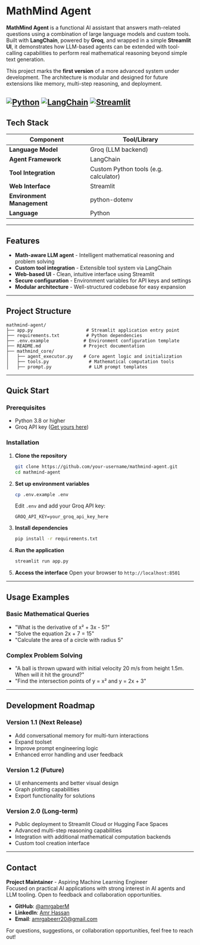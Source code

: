 # MathMind Agent

**MathMind Agent** is a functional AI assistant that answers math-related questions using a combination of large language models and custom tools. Built with **LangChain**, powered by **Groq**, and wrapped in a simple **Streamlit UI**, it demonstrates how LLM-based agents can be extended with tool-calling capabilities to perform real mathematical reasoning beyond simple text generation.

This project marks the **first version** of a more advanced system under development. The architecture is modular and designed for future extensions like memory, multi-step reasoning, and deployment.

[![Python](https://img.shields.io/badge/Python-3.8+-blue.svg)](https://python.org)
[![LangChain](https://img.shields.io/badge/LangChain-Latest-green.svg)](https://langchain.com)
[![Streamlit](https://img.shields.io/badge/Streamlit-Latest-red.svg)](https://streamlit.io)
---

## Tech Stack

| Component | Tool/Library |
|-----------|--------------|
| **Language Model** | Groq (LLM backend) |
| **Agent Framework** | LangChain |
| **Tool Integration** | Custom Python tools (e.g. calculator) |
| **Web Interface** | Streamlit |
| **Environment Management** | python-dotenv |
| **Language** | Python |

---

## Features

- **Math-aware LLM agent** - Intelligent mathematical reasoning and problem solving
- **Custom tool integration** - Extensible tool system via LangChain
- **Web-based UI** - Clean, intuitive interface using Streamlit
- **Secure configuration** - Environment variables for API keys and settings
- **Modular architecture** - Well-structured codebase for easy expansion

---

## Project Structure

```
mathmind-agent/
├── app.py                    # Streamlit application entry point
├── requirements.txt          # Python dependencies
├── .env.example             # Environment configuration template
├── README.md                # Project documentation
├── mathmind_core/
│   ├── agent_executor.py    # Core agent logic and initialization
│   ├── tools.py               # Mathematical computation tools
│   ├── prompt.py              # LLM prompt templates
```

---

## Quick Start

### Prerequisites
- Python 3.8 or higher
- Groq API key ([Get yours here](https://groq.com))

### Installation

1. **Clone the repository**
   ```bash
   git clone https://github.com/your-username/mathmind-agent.git
   cd mathmind-agent
   ```

2. **Set up environment variables**
   ```bash
   cp .env.example .env
   ```
   Edit `.env` and add your Groq API key:
   ```
   GROQ_API_KEY=your_groq_api_key_here
   ```

3. **Install dependencies**
   ```bash
   pip install -r requirements.txt
   ```

4. **Run the application**
   ```bash
   streamlit run app.py
   ```

5. **Access the interface**
   Open your browser to `http://localhost:8501`

---

## Usage Examples

### Basic Mathematical Queries
- "What is the derivative of x² + 3x - 5?"
- "Solve the equation 2x + 7 = 15"
- "Calculate the area of a circle with radius 5"

### Complex Problem Solving
- "A ball is thrown upward with initial velocity 20 m/s from height 1.5m. When will it hit the ground?"
- "Find the intersection points of y = x² and y = 2x + 3"

---

## Development Roadmap

### Version 1.1 (Next Release)
- Add conversational memory for multi-turn interactions
- Expand toolset 
- Improve prompt engineering logic
- Enhanced error handling and user feedback

### Version 1.2 (Future)
- UI enhancements and better visual design
- Graph plotting capabilities
- Export functionality for solutions

### Version 2.0 (Long-term)
- Public deployment to Streamlit Cloud or Hugging Face Spaces
- Advanced multi-step reasoning capabilities
- Integration with additional mathematical computation backends
- Custom tool creation interface

---

## Contact

**Project Maintainer** - Aspiring Machine Learning Engineer  
Focused on practical AI applications with strong interest in AI agents and LLM tooling. Open to feedback and collaboration opportunities.

- **GitHub**: [@amrgaberM](https://github.com/amrgaberM)
- **LinkedIn**: [Amr Hassan](https://www.linkedin.com/in/amrhassangaber/)
- **Email**: amrgabeerr20@gmail.com

For questions, suggestions, or collaboration opportunities, feel free to reach out!
